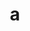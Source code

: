 ---
layout: cake
title:  a
type: cake
bannerimg: /banners/cakebanner
comic: cake_10.png
name: News
hovertext: heh heh
next: 11
prev: "09"
permalink: cakes/10/
---